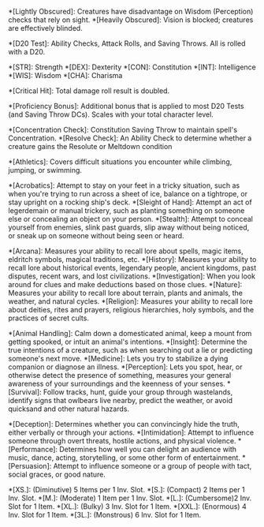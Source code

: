 *[Lightly Obscured]: Creatures have disadvantage on Wisdom (Perception) checks that rely on sight.
*[Heavily Obscured]: Vision is blocked; creatures are effectively blinded.

*[D20 Test]: Ability Checks, Attack Rolls, and Saving Throws. All is rolled with a D20.

*[STR]:	Strength
*[DEX]:	Dexterity
*[CON]:	Constitution
*[INT]:	Intelligence
*[WIS]:	Wisdom
*[CHA]:	Charisma

*[Critical Hit]: Total damage roll result is doubled.

*[Proficiency Bonus]: Additional bonus that is applied to most D20 Tests (and Saving Throw DCs). Scales with your total character level. 

*[Concentration Check]: Constitution Saving Throw to maintain spell's Concentration.
*[Resolve Check]: An Ability Check to determine whether a creature gains the Resolute or Meltdown condition

*[Athletics]: Covers difficult situations you encounter while climbing, jumping, or swimming.

*[Acrobatics]: Attempt to stay on your feet in a tricky situation, such as when you're trying to run across a sheet of ice, balance on a tightrope, or stay upright on a rocking ship's deck.
*[Sleight of Hand]: Attempt an act of legerdemain or manual trickery, such as planting something on someone else or concealing an object on your person.
*[Stealth]: Attempt to conceal yourself from enemies, slink past guards, slip away without being noticed, or sneak up on someone without being seen or heard.

*[Arcana]: Measures your ability to recall lore about spells, magic items, eldritch symbols, magical traditions, etc.
*[History]: Measures your ability to recall lore about historical events, legendary people, ancient kingdoms, past disputes, recent wars, and lost civilizations.
*[Investigation]: When you look around for clues and make deductions based on those clues.
*[Nature]: Measures your ability to recall lore about terrain, plants and animals, the weather, and natural cycles.
*[Religion]: Measures your ability to recall lore about deities, rites and prayers, religious hierarchies, holy symbols, and the practices of secret cults.

*[Animal Handling]: Calm down a domesticated animal, keep a mount from getting spooked, or intuit an animal's intentions.
*[Insight]: Determine the true intentions of a creature, such as when searching out a lie or predicting someone's next move. 
*[Medicine]: Lets you try to stabilize a dying companion or diagnose an illness.
*[Perception]: Lets you spot, hear, or otherwise detect the presence of something, measures your general awareness of your surroundings and the keenness of your senses.
*[Survival]: Follow tracks, hunt, guide your group through wastelands, identify signs that owlbears live nearby, predict the weather, or avoid quicksand and other natural hazards.

*[Deception]: Determines whether you can convincingly hide the truth, either verbally or through your actions.
*[Intimidation]: Attempt to influence someone through overt threats, hostile actions, and physical violence.
*[Performance]: Determines how well you can delight an audience with music, dance, acting, storytelling, or some other form of entertainment.
*[Persuasion]: Attempt to influence someone or a group of people with tact, social graces, or good nature.

*[XS.]: (Diminutive) 5 Items per 1 Inv. Slot.
*[S.]: (Compact) 2 Items per 1 Inv. Slot.
*[M.]: (Moderate) 1 Item per 1 Inv. Slot.
*[L.]: (Cumbersome)2  Inv. Slot for 1 Item.
*[XL.]: (Bulky) 3 Inv. Slot for 1 Item.
*[XXL.]: (Enormous) 4 Inv. Slot for 1 Item.
*[3L.]: (Monstrous) 6 Inv. Slot for 1 Item.

